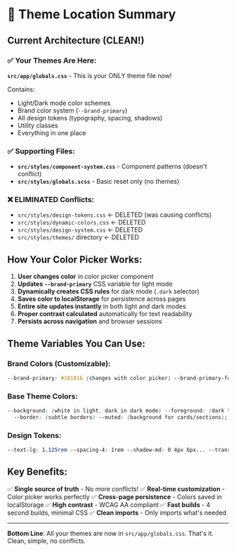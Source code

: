 # 🎯 Theme Location Summary

## Current Architecture (CLEAN!)

### ✅ Your Themes Are Here:

**`src/app/globals.css`** - This is your ONLY theme file now!

Contains:

- Light/Dark mode color schemes
- Brand color system (`--brand-primary`)
- All design tokens (typography, spacing, shadows)
- Utility classes
- Everything in one place

### ✅ Supporting Files:

- **`src/styles/component-system.css`** - Component patterns (doesn't conflict)
- **`src/styles/globals.scss`** - Basic reset only (no themes)

### ❌ ELIMINATED Conflicts:

- `src/styles/design-tokens.css` ← DELETED (was causing conflicts)
- `src/styles/dynamic-colors.css` ← DELETED
- `src/styles/design-system.css` ← DELETED
- `src/styles/themes/` directory ← DELETED

## How Your Color Picker Works:

1. **User changes color** in color picker component
2. **Updates `--brand-primary`** CSS variable for light mode
3. **Dynamically creates CSS rules** for dark mode (`.dark` selector)
4. **Saves color to localStorage** for persistence across pages
5. **Entire site updates instantly** in both light and dark modes
6. **Proper contrast calculated** automatically for text readability
7. **Persists across navigation** and browser sessions

## Theme Variables You Can Use:

### Brand Colors (Customizable):

```css
--brand-primary: #18181b (changes with color picker) --brand-primary-foreground: #fafafa;
```

### Base Theme Colors:

```css
--background: (white in light, dark in dark mode) --foreground: (dark text in light, light text in dark)
  --border: (subtle borders) --muted: (background for cards/sections);
```

### Design Tokens:

```css
--text-lg: 1.125rem --spacing-4: 1rem --shadow-md: 0 4px 6px... --transition-default: all 200ms ease-out;
```

## Key Benefits:

✅ **Single source of truth** - No more conflicts!
✅ **Real-time customization** - Color picker works perfectly
✅ **Cross-page persistence** - Colors saved in localStorage
✅ **High contrast** - WCAG AA compliant
✅ **Fast builds** - 4 second builds, minimal CSS
✅ **Clean imports** - Only imports what's needed

---

**Bottom Line**: All your themes are now in `src/app/globals.css`. That's it. Clean, simple, no conflicts.
